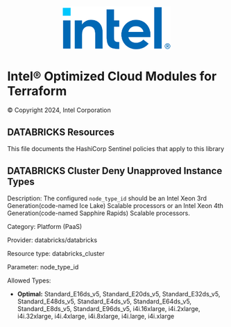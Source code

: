 <p align="center">
  <img src="./images/logo-classicblue-800px.png" alt="Intel Logo" width="250"/>
</p>

# Intel® Optimized Cloud Modules for Terraform  

© Copyright 2024, Intel Corporation

## DATABRICKS Resources

This file documents the HashiCorp Sentinel policies that apply to this library

## DATABRICKS Cluster Deny Unapproved Instance Types

Description: The configured `node_type_id` should be an Intel Xeon 3rd Generation(code-named Ice Lake) Scalable processors or an Intel Xeon 4th Generation(code-named Sapphire Rapids) Scalable processors.

Category: Platform (PaaS)

Provider: databricks/databricks

Resource type: databricks_cluster

Parameter: node_type_id

Allowed Types:

- **Optimal:** Standard_E16ds_v5, Standard_E20ds_v5, Standard_E32ds_v5, Standard_E48ds_v5, Standard_E4ds_v5, Standard_E64ds_v5, Standard_E8ds_v5, Standard_E96ds_v5, i4i.16xlarge, i4i.2xlarge, i4i.32xlarge, i4i.4xlarge, i4i.8xlarge, i4i.large, i4i.xlarge

